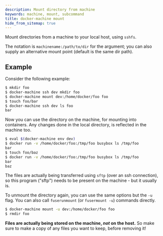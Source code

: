 ```yaml
---
description: Mount directory from machine
keywords: machine, mount, subcommand
title: docker-machine mount
hide_from_sitemap: true
---
```


Mount directories from a machine to your local host, using `sshfs`.

The notation is `machinename:/path/to/dir` for the argument; you can also supply an alternative mount point (default is the same dir path).

## Example

Consider the following example:

```bash
$ mkdir foo
$ docker-machine ssh dev mkdir foo
$ docker-machine mount dev:/home/docker/foo foo
$ touch foo/bar
$ docker-machine ssh dev ls foo
bar
```


Now you can use the directory on the machine, for mounting into containers.
Any changes done in the local directory, is reflected in the machine too.

```bash
$ eval $(docker-machine env dev)
$ docker run -v /home/docker/foo:/tmp/foo busybox ls /tmp/foo
bar
$ touch foo/baz
$ docker run -v /home/docker/foo:/tmp/foo busybox ls /tmp/foo
bar
baz
```

The files are actually being transferred using `sftp` (over an ssh connection),
so this program ("sftp") needs to be present on the machine - but it usually is.


To unmount the directory again, you can use the same options but the  `-u` flag.
You can also call `fuserunmount` (or `fusermount -u`) commands directly.

```bash
$ docker-machine mount -u dev:/home/docker/foo foo
$ rmdir foo
```
**Files are actually being stored on the machine, *not* on the host.**
So make sure to make a copy of any files you want to keep, before removing it!
